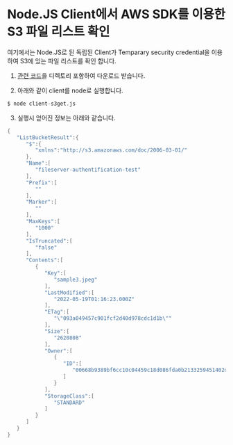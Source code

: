 # Node.JS Client에서 AWS SDK를 이용한 S3 파일 리스트 확인

여기에서는 Node.JS로 된 독립된 Client가 Temparary security credential을 이용하여 S3에 있는 파일 리스트를 확인 합니다.

1) [관련 코드](https://github.com/kyopark2014/aws-security-token-service/tree/main/client)을 디렉토리 포함하여 다운로드 받습니다. 

2) 아래와 같이 client를 node로 실행합니다. 

```c
$ node client-s3get.js
```

3) 실행시 얻어진 정보는 아래와 같습니다. 

```java
{
   "ListBucketResult":{
      "$":{
         "xmlns":"http://s3.amazonaws.com/doc/2006-03-01/"
      },
      "Name":[
         "fileserver-authentification-test"
      ],
      "Prefix":[
         ""
      ],
      "Marker":[
         ""
      ],
      "MaxKeys":[
         "1000"
      ],
      "IsTruncated":[
         "false"
      ],
      "Contents":[
         {
            "Key":[
               "sample3.jpeg"
            ],
            "LastModified":[
               "2022-05-19T01:16:23.000Z"
            ],
            "ETag":[
               "\"093a049457c901fcf2d40d978cdc1d1b\""
            ],
            "Size":[
               "2620808"
            ],
            "Owner":[
               {
                  "ID":[
                     "00668b9389bf6cc10c04459c18d086fda0b2133259451402d70ff59a72f10b0b"
                  ]
               }
            ],
            "StorageClass":[
               "STANDARD"
            ]
         }
      ]
   }
}
```

